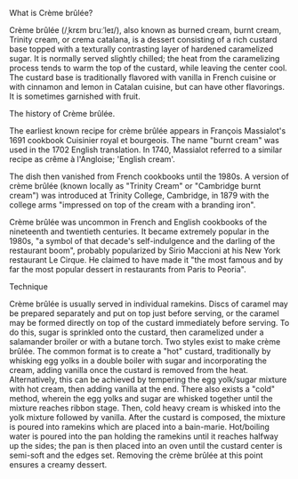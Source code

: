 What is Crème brûlée?

Crème brûlée (/ˌkrɛm bruːˈleɪ/), also known as burned cream, burnt cream, Trinity cream, or crema catalana, is a dessert consisting of a rich custard base topped with a texturally contrasting layer of hardened caramelized sugar. It is normally served slightly chilled; the heat from the caramelizing process tends to warm the top of the custard, while leaving the center cool. The custard base is traditionally flavored with vanilla in French cuisine or with cinnamon and lemon in Catalan cuisine, but can have other flavorings. It is sometimes garnished with fruit.


The history of Crème brûlée.

The earliest known recipe for crème brûlée appears in François Massialot's 1691 cookbook Cuisinier royal et bourgeois. The name "burnt cream" was used in the 1702 English translation. In 1740, Massialot referred to a similar recipe as crême à l'Angloise; 'English cream'.

The dish then vanished from French cookbooks until the 1980s. A version of crème brûlée (known locally as "Trinity Cream" or "Cambridge burnt cream") was introduced at Trinity College, Cambridge, in 1879 with the college arms "impressed on top of the cream with a branding iron".

Crème brûlée was uncommon in French and English cookbooks of the nineteenth and twentieth centuries. It became extremely popular in the 1980s, "a symbol of that decade's self-indulgence and the darling of the restaurant boom", probably popularized by Sirio Maccioni at his New York restaurant Le Cirque. He claimed to have made it "the most famous and by far the most popular dessert in restaurants from Paris to Peoria".


Technique

Crème brûlée is usually served in individual ramekins. Discs of caramel may be prepared separately and put on top just before serving, or the caramel may be formed directly on top of the custard immediately before serving. To do this, sugar is sprinkled onto the custard, then caramelized under a salamander broiler or with a butane torch. Two styles exist to make crème brûlée. The common format is to create a "hot" custard, traditionally by whisking egg yolks in a double boiler with sugar and incorporating the cream, adding vanilla once the custard is removed from the heat. Alternatively, this can be achieved by tempering the egg yolk/sugar mixture with hot cream, then adding vanilla at the end. There also exists a "cold" method, wherein the egg yolks and sugar are whisked together until the mixture reaches ribbon stage. Then, cold heavy cream is whisked into the yolk mixture followed by vanilla. After the custard is composed, the mixture is poured into ramekins which are placed into a bain-marie. Hot/boiling water is poured into the pan holding the ramekins until it reaches halfway up the sides; the pan is then placed into an oven until the custard center is semi-soft and the edges set. Removing the crème brûlée at this point ensures a creamy dessert.